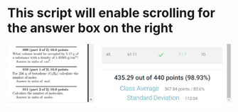 # This script will enable scrolling for the answer box on the right
![Script displays additional information](enable-answer-box-scrolling.png)